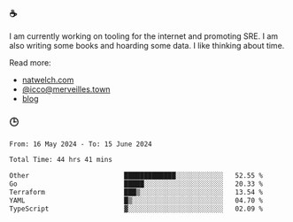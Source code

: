 ### ☕

I am currently working on tooling for the internet and promoting SRE. I am also writing some books and hoarding some data. I like thinking about time. 

Read more:

 - [natwelch.com](https://natwelch.com)
 - [@icco@merveilles.town](https://merveilles.town/@icco)
 - [blog](https://writing.natwelch.com)

### 🕒

<!--START_SECTION:waka-->

```txt
From: 16 May 2024 - To: 15 June 2024

Total Time: 44 hrs 41 mins

Other                        █████████████░░░░░░░░░░░░   52.55 %
Go                           █████░░░░░░░░░░░░░░░░░░░░   20.33 %
Terraform                    ███▒░░░░░░░░░░░░░░░░░░░░░   13.54 %
YAML                         █▒░░░░░░░░░░░░░░░░░░░░░░░   04.70 %
TypeScript                   ▓░░░░░░░░░░░░░░░░░░░░░░░░   02.09 %
```

<!--END_SECTION:waka-->
